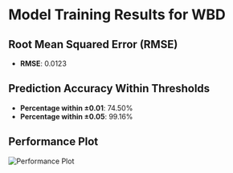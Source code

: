 # Model Training Results for WBD

## Root Mean Squared Error (RMSE)
- **RMSE**: 0.0123

## Prediction Accuracy Within Thresholds
- **Percentage within ±0.01**: 74.50%
- **Percentage within ±0.05**: 99.16%

## Performance Plot
![Performance Plot](../imgs/WBD.png)
